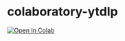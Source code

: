 # colaboratory-ytdlp
<td><a href="https://colab.research.google.com/github/s0desu/colaboratory-ytdlp/blob/main/Download_videos_directly_to_Google_Drive.ipynb" target="_parent"><img src="https://colab.research.google.com/assets/colab-badge.svg" alt="Open In Colab"/></a></td>
